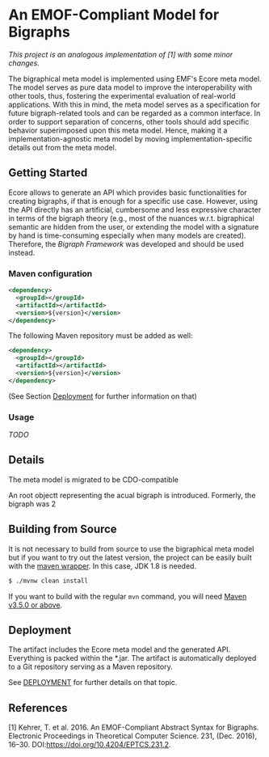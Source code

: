 # An EMOF-Compliant Model for Bigraphs

*This project is an analogous implementation of [1] with some minor changes.*

The bigraphical meta model is implemented using EMF's Ecore meta model. The model serves as pure data model to improve the interoperability with other tools, thus, fostering the experimental evaluation of real-world applications. With this in mind, the meta model serves as a specification for future bigraph-related tools and can be regarded as a common interface. In order to support separation of concerns, other tools should add specific behavior superimposed upon this meta model. Hence, making it a implementation-agnostic meta model by moving implementation-specific details out from the meta model.

## Getting Started

Ecore allows to generate an API which provides basic functionalities for creating bigraphs, if that is enough for a specific use case. However, using the API directly has an artificial, cumbersome and less expressive character in terms of the bigraph theory (e.g., most of the nuances w.r.t. bigraphical semantic are hidden from the user, or extending the model with a signature by hand is time-consuming especially when many models are created). Therefore, the *Bigraph Framework* was developed and should be used instead.



### Maven configuration

```xml
<dependency>
  <groupId></groupId>
  <artifactId></artifactId>
  <version>${version}</version>
</dependency>
```

The following Maven repository must be added as well:

```xml
<dependency>
  <groupId></groupId>
  <artifactId></artifactId>
  <version>${version}</version>
</dependency>
```

(See Section [Deployment](#Deployment) for further information on that)

### Usage

*TODO*

## Details

The meta model is migrated to be CDO-compatible

An root objectt representing the acual bigraph is introduced. Formerly, the bigraph was 2



## Building from Source

It is not necessary to build from source to use the bigraphical meta model but if you want to try out the latest version, the project can be easily built with the [maven wrapper](https://github.com/takari/maven-wrapper). In this case, JDK 1.8 is needed.

```bash
$ ./mvnw clean install
```

If you want to build with the regular `mvn` command, you will need [Maven v3.5.0 or above](https://maven.apache.org/run-maven/index.html).

## Deployment

The artifact includes the Ecore meta model and the generated API. Everything is packed within the *.jar. The artifact is automatically deployed to a Git repository serving as a Maven repository.

See [DEPLOYMENT](Deployment.md) for further details on that topic.

## References

[1] Kehrer, T. et al. 2016. An EMOF-Compliant Abstract Syntax for Bigraphs. Electronic Proceedings in Theoretical Computer Science. 231, (Dec. 2016), 16–30. DOI:https://doi.org/10.4204/EPTCS.231.2.

